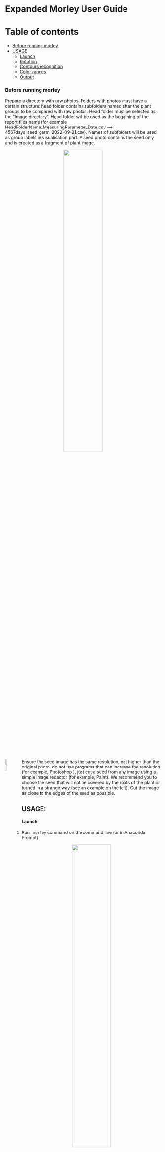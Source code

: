 # Expanded Morley User Guide

Table of contents
=================

<!--ts-->
   * [Before running morley](#Before-running-morley)
   * [USAGE](#USAGE)
      * [Launch](#Launch)
      * [Rotation](#Rotation)
      * [Contours recognition](#Contours-recognition)
      * [Color ranges](#Color-ranges)
      * [Output](#Output)

<!--te-->



### Before running morley
Prepare a directory with raw photos. Folders with photos must have a certain structure: head folder contains subfolders named after the plant groups to be 
compared with raw photos. Head folder must be selected as the 
“Image directory”. Head folder will be used as the beggining of the report files name (for example HeadFolderName_MeasuringParameter_Date.csv --> 4567days_seed_germ_2022-09-21.csv). Names of subfolders will be used as group labels in visualisation part. A seed photo contains the seed only and is created as a fragment of plant image.

<p align="center">
<img src="folder_tree_wo_template.png" width=50% height=50%>
</p>


 <p>
   <img src="template.JPG" width=10% align="left" />
 </p>
 
 
<!-- 
<p>
  <figure><img src="template.jpg" align="left"/><figcaption>caption</figcaption></figure>
<!--   <figure><img src="img2.jpg" /><figcaption>caption2</figcaption></figure> -->
<!-- </p> -->

<!-- <figure class="class1" align="left"><img src="template.JPG" title="title" align="left"/><figcaption align="left">caption</figcaption></figure> -->


Ensure the seed image has the same resolution,
not higher than the original photo, do not use programs that can increase the resolution (for example, Photoshop ), just cut a seed from any image using 
a simple image redactor (for example, Paint).  We recommend you to choose the seed that will not be covered by the roots of the plant or turned in a strange way (see an example on the left).
Cut the image as close to the edges of the seed as possible.


## USAGE:

#### Launch
1. Run ``` morley``` command on the command line (or in Anaconda Prompt). 
<p align="center">
<img src="load button.PNG" width=50% height=50%>
</p>

*For quick start, download the example photos folder from https://github.com/dashabezik/Morley/tree/main/ or select your own photos. To test the program you can run it using bigger photo sets placed here: https://github.com/dashabezik/plants*


2. Select directory with folders containing raw photos. Remember rules from the [notion](#Before-running-morley) above.

3. Select file with seed template.

4. Select output directory.

#### Rotation
5. Rotate images by clicking the “Rotate image” button. Select the angle so that the location of the objects and the sprout-root orientation correspond to these characteristics in the schematic image on the left.

<p align="center">
<img src="rotation.PNG" width=50% height=50%>
</p>



  >**NOTION:** For correct processing, the paper sticker should be the most left contour, the seeds must compile a vertical line in the center, and the leaves and the roots must be on the left and right from that vertical line, respectively. All the original photos should have the same orientation of sprouts and roots.

After setting the rotation angle, all the photos will be properly rotated, including the seed template image.


#### Contours recognition
6. Push "Recognition settings" button to set parameters for plant, root, sprout and seed recognition. Initial parameters, that on average should be suitable for any dataset, are set by default. 

 On this step your goal is to find the values of the parameters to reach covering plants with contours and avoid their merging. Initial values of the parameters are setted, you should just fix them a little bit if it will be needed. See the picture below to understand possible problems*. 

<p align="center">
<img src="bluring_modified.png" width=50% height=50%>
</p>

\* *The parameter values for these pictures are chosen to be extreme. When choosing options, the appearance of the contours will change less contrast. You  can see similar patterns if the contour detection parameters are not suitable for your data. The default parameters that are now in the program are approximate parameters that approximately fit all the photosets we used.*


  >**NOTION:**
  >What are the blurring parameters?
  >
  >‘morph’ is a size of structuring element for morphological transformation, 
  >
  >‘gauss’ is the parameter of gaussian blurring, 
  >
  >‘canny_top’ is the threshold for contours’ identification: any edges with intensity gradient more than ‘canny_top’ are detected as edges* 


Move the trackers to achieve the best recognition of whole plant contour:

<p align="center">
<img src="2.PNG" width=50% height=50%>
</p>

#### Color ranges
7. Color range parameters. In the search we use the HSV color coding. The window displays 6 trackers: lower and upper bounds for each of the 3 encoding components (h, s, v). The result of the selection will be the color range of pixels that correspond to the object that we want to highlight in the picture. The window also shows the binary mask of the photo: white pixels are shown that fall into the selected range, black - pixels that do not fall into the range. Your task at this stage is to choose 2 ranges (for sprouts and for roots) that will successfully display the desired objects.
  
 <p>
   <img src="gl1_p1.jpg" width=30% align="left" />
 </p>
  
For a clearer separation of roots from sprouts, during the search we color the image with a block type: green block for sprouts and pink for roots, so the hue(h - hue ) for roots and sprouts will lie in opposite separated ranges (roots - (125, 165) or wider and seedlings - (20, 55) or wider).

At this stage, the saturation parameter (s - saturation) does not affect anything (so far we have not met such plants or photographs in the course of work), therefore its limits cover the entire range (0.255).

The brightness parameter (v - value, or brightness) selects only light areas to exclude the dark background, so its approximate values range from 100 to 255.

  

 <p> 
  
   <img src="h.png" width=40% />
 </p>
 <p>
   
  <img src="s.png" width=40% />
 </p>
<p>
    <img src="v.png" width=40% />
 </p>


<br clear="left"/>

 <p>
   <img src="hsv.PNG" width=20% align="left" />
 </p>
In the first step, as soon as you get to this tab, the default values for the color components of the roots are displayed. Customize them or leave them as they are and click the "Set roots" button on the right. Next, you need to choose a color range for the sprouts. To do this, move the hue sliders to a range of yellow-green hues (for example, from 0 to 60). At this point, the exact numbers are not so important, because the shades are spaced in a range of hue in non-overlapping areas, so you can easily take a wider range, focusing only on the picture you see.



<br clear="left"/>

<p align="center">
<img src="2tab.png" width=50% height=50%>
</p>

8. The next step of seed segmentation is quite similar to the previous one. Here your goal is to find the color range for the seeds. The window displays the same trackers and a binary mask for an uncolored photo (without any filters). The difference is that you should choose the range for natural seed color. The default parameters are selected for yellow seed (seeds of wheat and peas, that were used are yellow). 
>Hue has only a yellow range (0, 20). The top value is 20 to exclude green pixels of sprouts.
>Saturation scale has a saturated range (100, 255) to exclude white-close unsaturated pixels of roots and sprouts.
>Brightness scale has a light range (100, 255) to exclude a dark background and in some cases you can increase the bottom board to exclude some roots and sprouts areas.

<p align="center">
<img src="3tab.png" width=50% height=50%>
</p>

9. Set paper sticker size in $mm^2$, value =  width (mm) x length (mm), and germination threshold in mm (seedlings with both sprout and root lengths below that threshold will be counted together with non-germinated seeds). For example dataset, use 6241 for paper size in $mm^2$ and germination threshold you prefer. 
germination threshold is a parameter for evaluating germination rate. Plants with sprout and roots lengths below the threshold value (simultaneously) will be considered as non-germinated seeds.

 
10. Press the ‘RUN’ button to start processing. Program has accomplished evaluation when progress bar shows 100% and logging window will notify you when the search is over.

#### Output
11. The output files can be found  in the output directory.  Program generates the following files:

  - the .csv tables with p-values corresponding to all pairwise comparisons between sample groups, the calculated germination efficiency, sprout and root lengths, total plant areas and the summary table with all digital measurements.

 - the figures characterizing distributions of measured plant sizes, bar plots with mean values and standard deviations, and heatmaps visualizing the conclusions on statistical significance of the morphometric changes.
